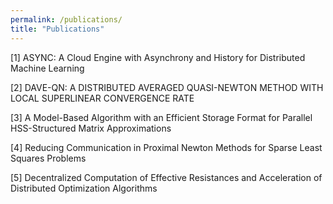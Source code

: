 ```yaml
---
permalink: /publications/
title: "Publications"
---
```



[1] ASYNC: A Cloud Engine with Asynchrony and History for Distributed Machine Learning


[2] DAVE-QN: A DISTRIBUTED AVERAGED QUASI-NEWTON METHOD WITH LOCAL SUPERLINEAR CONVERGENCE RATE

[3] A Model-Based Algorithm with an Efficient Storage Format for Parallel HSS-Structured Matrix Approximations

[4] Reducing Communication in Proximal Newton Methods for Sparse Least Squares Problems

[5] Decentralized Computation of Effective Resistances and Acceleration of Distributed Optimization Algorithms
